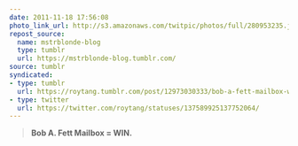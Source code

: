 ```yaml
---
date: 2011-11-18 17:56:08
photo_link_url: http://s3.amazonaws.com/twitpic/photos/full/280953235.jpg?AWSAccessKeyId=AKIAJF3XCCKACR3QDMOA&Expires=1303325673&Signature=1dNaOQOQAI0mMjFdJm0gdotrCc8=
repost_source:
  name: mstrblonde-blog
  type: tumblr
  url: https://mstrblonde-blog.tumblr.com/
source: tumblr
syndicated:
- type: tumblr
  url: https://roytang.tumblr.com/post/12973030333/bob-a-fett-mailbox-win
- type: twitter
  url: https://twitter.com/roytang/statuses/137589925137752064/
---
```


<blockquote>
<p><strong>Bob A. Fett Mailbox = WIN.</strong></p>
</blockquote>